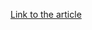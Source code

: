 [Link to the article](https://www.akamai.com/blog/security-research/2024/nov/akamai-perspective-patch-tuesday-november-2024)
